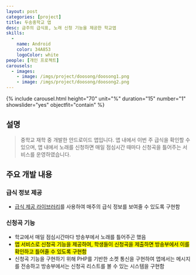 ```yaml
---
layout: post
categories: [project]
title: 두송중학교 앱
desc: 금주의 급식표, 노래 신청 기능을 제공한 학교앱
skills:
  -
    name: Android
    color: 34A853
    logoColor: white
people: [개인 프로젝트]
carousels:
  - images: 
    - image: /imgs/project/doosong/doosong1.png
    - image: /imgs/project/doosong/doosong2.png
---
```


{% include carousel.html height="70" unit="%" duration="15" number="1" showslider="yes" objectfit="contain" %}

## 설명
> 중학교 재학 중 개발한 안드로이드 앱입니다. 앱 내에서 이번 주 급식을 확인할 수 있으며, 앱 내에서 노래를 신청하면 매일 점심시간 때마다 신청곡을 틀어주는 서비스를 운영하였습니다. 

## 주요 개발 내용
### 급식 정보 제공
* [급식 제공 라이브러리](https://itmir.tistory.com/579)를 사용하여 매주의 급식 정보를 보여줄 수 있도록 구현함

### 신청곡 기능
* 학교에서 매일 점심시간마다 방송부에서 노래를 틀어주곤 했음
* <mark>앱 서비스로 신청곡 기능을 제공하여, 학생들이 신청곡을 제출하면 방송부에서 이를 확인하고 틀어줄 수 있도록 구현함</mark>
* 신청곡 기능을 구현하기 위해 PHP를 기반한 소켓 통신을 구현하여 앱에서는 메시지를 전송하고 방송부에서는 신청곡 리스트를 볼 수 있는 시스템을 구현함